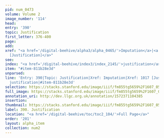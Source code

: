 ```yaml
---
pid: num_0473
volume: Volume 2
image_number: '114'
head: 
entry: '390'
topic: Justification
first_letter: 376-400
page: 
add: 
xref: "<a href='/digital-beehive/alpha3/alpha_0465/'>Imputation</a>|<a href='/digital-beehive/toc/toc2_197/'>1017
  [Justification]</a>"
see: 
index: "<a href='/digital-beehive/index3/index_2145/'>justification</a>"
item: "#item-811b28e3d"
unparsed: 
line: 'Entry: 390|Topic: Justification|Xref: Imputation|Xref: 1017 [Justification]|Index:
  justification|#item-811b28e3d'
selection: https://stacks.stanford.edu/image/iiif/fm855tg5659%2F1607_0581/940,2333,2829,830/full/0/default.jpg
full_image: https://stacks.stanford.edu/image/iiif/fm855tg5659%2F1607_0581/full/full/0/default.jpg
annotation_uri: http://dev.llgc.org.uk/annotation/1572371104385
insertion: 
thumbnail: https://stacks.stanford.edu/image/iiif/fm855tg5659%2F1607_0581/940,2333,600,180/250,/0/default.jpg
label: 390. Justification
location: "<a href='/digital-beehive/toc/toc2_104/'>Full Page</a>"
order: '201'
layout: alpha_item
collection: num2
---
```


